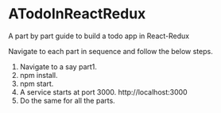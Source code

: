 # ATodoInReactRedux
A part by part guide to build a todo app in React-Redux

Navigate to each part in sequence and follow the below steps.

1. Navigate to a say part1.
2. npm install.
3. npm start.
4. A service starts at port 3000. http://localhost:3000
5. Do the same for all the parts.
